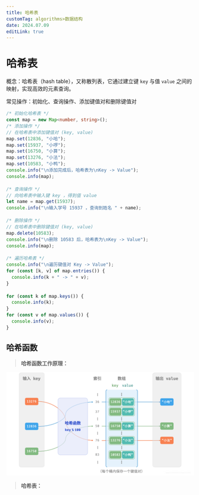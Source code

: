 ```yaml
---
title: 哈希表
customTag: algorithms>数据结构
date: 2024.07.09
editLink: true
---
```


# 哈希表

概念：哈希表（hash table），又称散列表，它通过建立键 `key` 与值 `value` 之间的映射，实现高效的元素查询。

常见操作：初始化、查询操作、添加键值对和删除键值对

```ts
/* 初始化哈希表 */
const map = new Map<number, string>();
/* 添加操作 */
// 在哈希表中添加键值对 (key, value)
map.set(12836, "小哈");
map.set(15937, "小啰");
map.set(16750, "小算");
map.set(13276, "小法");
map.set(10583, "小鸭");
console.info("\n添加完成后，哈希表为\nKey -> Value");
console.info(map);

/* 查询操作 */
// 向哈希表中输入键 key ，得到值 value
let name = map.get(15937);
console.info("\n输入学号 15937 ，查询到姓名 " + name);

/* 删除操作 */
// 在哈希表中删除键值对 (key, value)
map.delete(10583);
console.info("\n删除 10583 后，哈希表为\nKey -> Value");
console.info(map);

/* 遍历哈希表 */
console.info("\n遍历键值对 Key -> Value");
for (const [k, v] of map.entries()) {
  console.info(k + " -> " + v);
}

for (const k of map.keys()) {
  console.info(k);
}
for (const v of map.values()) {
  console.info(v);
}
```



## 哈希函数

> **哈希函数工作原理：**

![](https://raw.githubusercontent.com/dennis-wjz/pic-go-assert-store/master/image/20240709155456.png)

> **哈希表：**		

```ts

```

